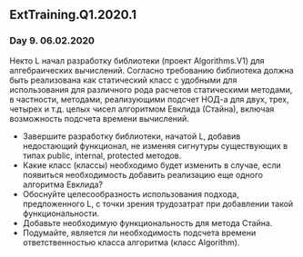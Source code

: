 ## ExtTraining.Q1.2020.1

### Day 9. 06.02.2020	

Некто L начал разработку библиотеки (проект Algorithms.V1) для алгебраических вычислений. Согласно требованию библиотека должна быть реализована как статический класс с удобными для использования для различного рода расчетов статическими методами, в частности, методами, реализующими подсчет НОД-а для двух, трех, четырех и т.д. целых чисел алгоритмом Евклида (Стайна), включая возможность подсчета времени вычислений.

- Завершите разработку библиотеки, начатой L, добавив недостающий функционал, не изменяя сигнутуры существующих в типах public, internal, protected методов.
- Какие класс (классы) необходимо будет изменить в случае, если появиться необходимость добавить реализацию еще одного алгоритма Евклида?
- Обоснуйте целесообразность использования подхода, предложенного L, с точки зрения трудозатрат при добавлении такой функциональности.
- Добавьте необходимую функциональность для метода Стайна.
- Подумайте, является ли необходимость подсчета времени ответственностью класса алгоритма (класс Algorithm).

